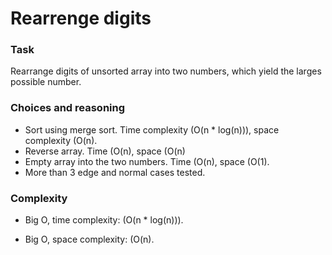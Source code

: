 Rearrenge digits
================

### Task
Rearrange digits of unsorted array into two numbers, which yield the larges possible number.

### Choices and reasoning

- Sort using merge sort. Time complexity  \(O(n * log(n))\), space complexity  \(O(n\).
- Reverse array. Time  \(O(n\), space  \(O(n\)
- Empty array into the two numbers. Time  \(O(n\), space  \(O(1\).
- More than 3 edge and normal cases tested.

### Complexity

- Big O, time complexity: \(O(n * log(n))\).

- Big O, space complexity: \(O(n\).

